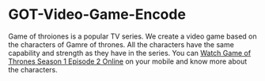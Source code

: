 # GOT-Video-Game-Encode
Game of throiones is a popular TV series. We create a video game based on the characters of Gamre of thrones. All the characters have the same capability and strength 
as they have in the series. You can <a href="http://123movieputlockers.com/game-of-thrones-season-1/episode-2/">Watch Game of Thrones Season 1 Episode 2 Online</a> on your mobile and know more about the characters.
